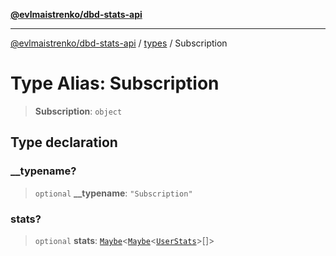 [**@evlmaistrenko/dbd-stats-api**](../../../README.md)

---

[@evlmaistrenko/dbd-stats-api](../../../README.md) / [types](../README.md) / Subscription

# Type Alias: Subscription

> **Subscription**: `object`

## Type declaration

### \_\_typename?

> `optional` **\_\_typename**: `"Subscription"`

### stats?

> `optional` **stats**: [`Maybe`](Maybe.md)\<[`Maybe`](Maybe.md)\<[`UserStats`](UserStats.md)\>[]\>
